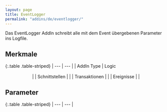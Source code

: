 ```yaml
---
layout: page
title: EventLogger
permalink: "addins/de/eventlogger/"
---
```


Das EventLogger AddIn schreibt alle mit dem Event übergebenen Parameter ins Logfile.

## Merkmale

{:.table .table-striped}
| --- | --- |
| AddIn Type | Logic &nbsp;&nbsp;&nbsp;&nbsp;&nbsp;&nbsp;&nbsp;&nbsp;&nbsp;&nbsp;&nbsp;&nbsp;&nbsp;&nbsp;&nbsp;&nbsp;&nbsp;&nbsp;&nbsp;&nbsp;&nbsp;&nbsp;&nbsp;&nbsp;&nbsp;&nbsp;&nbsp;&nbsp;&nbsp;&nbsp;&nbsp;&nbsp;&nbsp;&nbsp;&nbsp;&nbsp;&nbsp;&nbsp;&nbsp;&nbsp;&nbsp;&nbsp;&nbsp;&nbsp;&nbsp;&nbsp;&nbsp;&nbsp;&nbsp;&nbsp;&nbsp;&nbsp;&nbsp;&nbsp;&nbsp;&nbsp;&nbsp;&nbsp;&nbsp;&nbsp;&nbsp;&nbsp;&nbsp;&nbsp;&nbsp;&nbsp;&nbsp;&nbsp;&nbsp;&nbsp;&nbsp;&nbsp;&nbsp;&nbsp;&nbsp;&nbsp;&nbsp;&nbsp;&nbsp;&nbsp;&nbsp;&nbsp;&nbsp;&nbsp;&nbsp;&nbsp;&nbsp;&nbsp;&nbsp;&nbsp;&nbsp;&nbsp;&nbsp;&nbsp;&nbsp;&nbsp;&nbsp;&nbsp;&nbsp;&nbsp;&nbsp;&nbsp;&nbsp;&nbsp;&nbsp;&nbsp;&nbsp;&nbsp;&nbsp;&nbsp;&nbsp;&nbsp;&nbsp;&nbsp;&nbsp;&nbsp;&nbsp;&nbsp;&nbsp;&nbsp;&nbsp;&nbsp;&nbsp;&nbsp;&nbsp;&nbsp;&nbsp;&nbsp;&nbsp;&nbsp;&nbsp;&nbsp;&nbsp;&nbsp;&nbsp;&nbsp;&nbsp;&nbsp;&nbsp;&nbsp;&nbsp;&nbsp;&nbsp;&nbsp;&nbsp;&nbsp;&nbsp;&nbsp;&nbsp; |
| Schnittstellen |  |
| Transaktionen |  |
| Ereignisse |  |


## Parameter

{:.table .table-striped}
| --- | --- |

<!-- 
## Anwendungsbeispiele 

ToDo
-->

